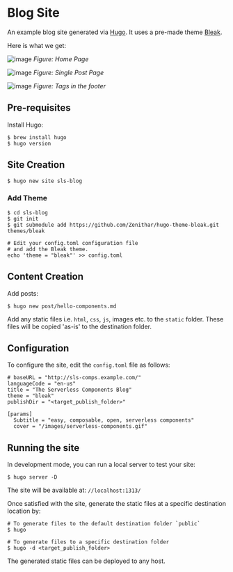 # Blog Site

An example blog site generated via [Hugo](https://gohugo.io/). It uses a pre-made theme [Bleak](https://themes.gohugo.io/bleak/).

Here is what we get:

![image](https://user-images.githubusercontent.com/8188/38143986-f38eb3c8-3410-11e8-9fc6-72b8212614b9.png)
_Figure: Home Page_

![image](https://user-images.githubusercontent.com/8188/38144029-21a7c22c-3411-11e8-8add-9fd6cfa1c065.png)
_Figure: Single Post Page_

![image](https://user-images.githubusercontent.com/8188/38144088-6628a010-3411-11e8-8dcc-fc97c27a5be5.png)
_Figure: Tags in the footer_

## Pre-requisites

Install Hugo:

```
$ brew install hugo
$ hugo version
```

## Site Creation

```
$ hugo new site sls-blog
```

### Add Theme

```
$ cd sls-blog
$ git init
$ git submodule add https://github.com/Zenithar/hugo-theme-bleak.git themes/bleak

# Edit your config.toml configuration file
# and add the Bleak theme.
echo 'theme = "bleak"' >> config.toml
```

## Content Creation

Add posts:

```
$ hugo new post/hello-components.md
```

Add any static files i.e. `html`, `css`, `js`, images etc. to the `static` folder. These files will be copied 'as-is' to the destination folder.

## Configuration

To configure the site, edit the `config.toml` file as follows:

```
# baseURL = "http://sls-comps.example.com/"
languageCode = "en-us"
title = "The Serverless Components Blog"
theme = "bleak"
publishDir = "<target_publish_folder>"

[params]
  Subtitle = "easy, composable, open, serverless components"
  cover = "/images/serverless-components.gif"
```

## Running the site

In development mode, you can run a local server to test your site:

```
$ hugo server -D
```
The site will be available at: `//localhost:1313/`

Once satisfied with the site, generate the static files at a specific destination location by:

```
# To generate files to the default destination folder `public`
$ hugo

# To generate files to a specific destination folder
$ hugo -d <target_publish_folder>
```

The generated static files can be deployed to any host.
